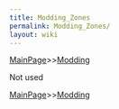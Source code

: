 ```yaml
---
title: Modding_Zones
permalink: Modding_Zones/
layout: wiki
---
```


[MainPage](/keeperrl_wiki/ "wikilink")>>[Modding](/keeperrl_wiki/Modding_Guide "wikilink")

Not used

[MainPage](/keeperrl_wiki/ "wikilink")>>[Modding](/keeperrl_wiki/Modding_Guide "wikilink")

